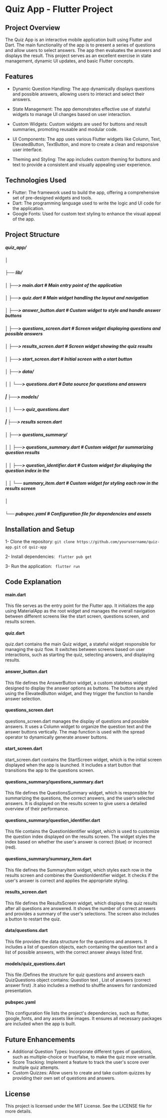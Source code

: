 # Quiz App - Flutter Project

## Project Overview

The Quiz App is an interactive mobile application built using Flutter and Dart. The main functionality of the app is to present a series of questions and allow users to select answers. The app then evaluates the answers and displays the result. This project serves as an excellent exercise in state management, dynamic UI updates, and basic Flutter concepts.

## Features
- Dynamic Question Handling: The app dynamically displays questions and possible answers, allowing users to interact and select their answers.

- State Management: The app demonstrates effective use of stateful widgets to manage UI changes based on user interaction.
   
- Custom Widgets: Custom widgets are used for buttons and result summaries, promoting reusable and modular code.

- UI Components: The app uses various Flutter widgets like Column, Text, ElevatedButton, TextButton, and more to create a clean and responsive user interface.

- Theming and Styling: The app includes custom theming for buttons and text to provide a consistent and visually appealing user experience.

## Technologies Used 

- Flutter: The framework used to build the app, offering a comprehensive set of pre-designed widgets and tools.
- Dart: The programming language used to write the logic and UI code for the application.
- Google Fonts: Used for custom text styling to enhance the visual appeal of the app.

## Project Structure

##### quiz_app/
##### │
##### ├── lib/
##### │   ├──> main.dart                  # Main entry point of the application
##### │   ├──> quiz.dart                  # Main widget handling the layout and navigation
##### │   ├──> answer_button.dart         # Custom widget to style and handle answer buttons
##### │   ├──> questions_screen.dart      # Screen widget displaying questions and possible answers
##### │   ├──> results_screen.dart        # Screen widget showing the quiz results
##### │   ├──> start_screen.dart          # Initial screen with a start button
##### │   ├──> data/
##### │   │   └──> questions.dart         # Data source for questions and answers
##### |   ├──> models/
##### │   │   └──> quiz_questions.dart
##### |   ├──> results screen.dart 
##### │   ├──> questions_summary/
##### │   │   ├──> questions_summary.dart # Custom widget for summarizing question results
##### │   │   ├──> question_identifier.dart # Custom widget for displaying the question index in the 
##### │   │   └── summary_item.dart       # Custom widget for styling each row in the results screen
##### │
##### └── pubspec.yaml                   # Configuration file for dependencies and assets
   
## Installation and Setup
1- Clone the repository:
```git clone https://github.com/yourusername/quiz-app.git```
```cd quiz-app```

2- Install dependencies:
``` flutter pub get```

3- Run the application:
``` flutter run```
## Code Explanation

#### main.dart 
This file serves as the entry point for the Flutter app. It initializes the app using MaterialApp as the root widget and manages the overall navigation between different screens like the start screen, questions screen, and results screen.

#### quiz.dart
quiz.dart contains the main Quiz widget, a stateful widget responsible for managing the quiz flow. It switches between screens based on user interactions, such as starting the quiz, selecting answers, and displaying results.

#### answer_button.dart
This file defines the AnswerButton widget, a custom stateless widget designed to display the answer options as buttons. The buttons are styled using the ElevatedButton widget, and they trigger the function to handle answer selection.

#### questions_screen.dart
questions_screen.dart manages the display of questions and possible answers. It uses a Column widget to organize the question text and the answer buttons vertically. The map function is used with the spread operator to dynamically generate answer buttons.

#### start_screen.dart
start_screen.dart contains the StartScreen widget, which is the initial screen displayed when the app is launched. It includes a start button that transitions the app to the questions screen.

#### questions_summary/questions_summary.dart
This file defines the QuestionsSummary widget, which is responsible for summarizing the questions, the correct answers, and the user’s selected answers. It is displayed on the results screen to give users a detailed overview of their performance.

#### questions_summary/question_identifier.dart
This file contains the QuestionIdentifier widget, which is used to customize the question index displayed on the results screen. The widget styles the index based on whether the user's answer is correct (blue) or incorrect (red).

#### questions_summary/summary_item.dart
This file defines the SummaryItem widget, which styles each row in the results screen and combines the QuestionIdentifier widget. It checks if the user's answer is correct and applies the appropriate styling.

#### results_screen.dart
This file defines the ResultsScreen widget, which displays the quiz results after all questions are answered. It shows the number of correct answers and provides a summary of the user's selections. The screen also includes a button to restart the quiz.

#### data/questions.dart
This file provides the data structure for the questions and answers. It includes a list of question objects, each containing the question text and a list of possible answers, with the correct answer always listed first.

#### models/quiz_questions.dart
This file /Defines the structure for quiz questions and answers each QuizQuestions object contains:  Question text , List of answers (correct answer first) .It also includes a method to shuffle answers for randomized presentation.

#### pubspec.yaml
This configuration file lists the project's dependencies, such as flutter, google_fonts, and any assets like images. It ensures all necessary packages are included when the app is built.


## Future Enhancements
- Additional Question Types: Incorporate different types of questions, such as multiple-choice or true/false, to make the quiz more versatile.
- Score Tracking: Implement a feature to track the user's score over multiple quiz attempts.
- Custom Quizzes: Allow users to create and take custom quizzes by providing their own set of questions and answers.

## License
  This project is licensed under the MIT License. See the LICENSE file for more details.


